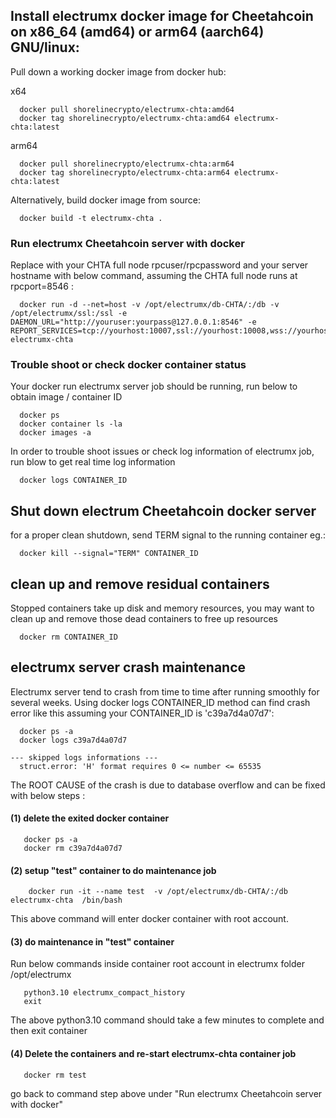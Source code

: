 ## Install electrumx docker image for Cheetahcoin on x86_64 (amd64) or arm64 (aarch64) GNU/linux: 

Pull down a working docker image from docker hub:

x64
```
  docker pull shorelinecrypto/electrumx-chta:amd64
  docker tag shorelinecrypto/electrumx-chta:amd64 electrumx-chta:latest
```
arm64
```
  docker pull shorelinecrypto/electrumx-chta:arm64
  docker tag shorelinecrypto/electrumx-chta:arm64 electrumx-chta:latest
```
Alternatively, build docker image from source:

```
  docker build -t electrumx-chta .
```

### Run electrumx Cheetahcoin server with docker

Replace with your CHTA full node rpcuser/rpcpassword and your server hostname with below command, assuming the CHTA full node runs at rpcport=8546 :

```
  docker run -d --net=host -v /opt/electrumx/db-CHTA/:/db -v /opt/electrumx/ssl:/ssl -e DAEMON_URL="http://youruser:yourpass@127.0.0.1:8546" -e REPORT_SERVICES=tcp://yourhost:10007,ssl://yourhost:10008,wss://yourhost:10009 electrumx-chta
```

### Trouble shoot or check docker container status

Your docker run electrumx server job should be running, run below to obtain image / container ID

```
  docker ps
  docker container ls -la
  docker images -a
```

In order to trouble shoot issues or check log information of electrumx job, run blow to get real time log information 

```
  docker logs CONTAINER_ID
```

## Shut down electrum Cheetahcoin docker server
 for a proper clean shutdown, send TERM signal to the running container eg.: 

```
  docker kill --signal="TERM" CONTAINER_ID

```

## clean up and remove residual containers

Stopped containers take up disk and memory resources, you may want to clean up and remove those dead containers to free up resources

```
  docker rm CONTAINER_ID
```

## electrumx server crash maintenance

Electrumx server tend to crash from time to time after running smoothly for several weeks.  Using docker logs CONTAINER_ID method can find 
crash error like this assuming your CONTAINER_ID is 'c39a7d4a07d7': 
```
  docker ps -a
  docker logs c39a7d4a07d7

--- skipped logs informations ---
  struct.error: 'H' format requires 0 <= number <= 65535
```

The ROOT CAUSE of the crash is due to database overflow and can be fixed with below steps  :

#### (1) delete the exited docker container
```
   docker ps -a
   docker rm c39a7d4a07d7
```

#### (2) setup "test" container to do maintenance job
```
    docker run -it --name test  -v /opt/electrumx/db-CHTA/:/db   electrumx-chta  /bin/bash
```

This above command will enter docker container with root account.
#### (3) do maintenance in "test" container

Run below commands inside container root account in electrumx folder  /opt/electrumx

```
   python3.10 electrumx_compact_history
   exit
```

The above python3.10 command should take a few minutes to complete and then exit container


#### (4) Delete the containers and re-start electrumx-chta container job
```
   docker rm test
```
   go back to command step above under "Run electrumx Cheetahcoin server with docker"

